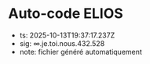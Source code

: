 # Auto-code ELIOS
- ts: 2025-10-13T19:37:17.237Z
- sig: ∞.je.toi.nous.432.528
- note: fichier généré automatiquement